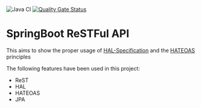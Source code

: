 ![Java CI](https://github.com/andreas-trenkmann/Spring-HATEOAS-RestAPI/workflows/Java%20CI/badge.svg?branch=master)
[![Quality Gate Status](https://sonarcloud.io/api/project_badges/measure?project=andreas_trenkmann_restapi_key&metric=alert_status)](https://sonarcloud.io/dashboard?id=andreas_trenkmann_restapi_key)
# SpringBoot ReSTFul API

This aims to show the proper usage of [HAL-Specification](http://stateless.co/hal_specification.html) and the [HATEOAS](https://spring.io/projects/spring-hateoas) principles

The following features have been used in this project:
* ReST
* HAL  
* HATEOAS
* JPA
